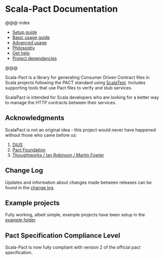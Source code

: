 # Scala-Pact Documentation

@@@ index

* [Setup guide](setup.md)
* [Basic usage guide](basic-usage.md)
* [Advanced usage](advanced/index.md)
* [Philosophy](philosophy/index.md)
* [Get help](help.md)
* [Project dependancies](project-deps.md)

@@@

Scala-Pact is a library for generating Consumer Driven Contract files in Scala projects following the PACT standard using [ScalaTest](http://www.scalatest.org/). Includes supporting tools that use Pact files to verify and stub services.

ScalaPact is intended for Scala developers who are looking for a better way to manage the HTTP contracts between their services.

## Acknowledgments
ScalaPact is not an original idea - this project would never have happened without those who came before us:

1. [DiUS](https://github.com/DiUS)
1. [Pact Foundation](https://github.com/pact-foundation)
1. [Thoughtworks / Ian Robinson / Martin Fowler](http://martinfowler.com/articles/consumerDrivenContracts.html)

## Change Log
Updates and information about changes made between releases can be found in the [change log](https://github.com/ITV/scala-pact/blob/master/CHANGELOG.md).

## Example projects
Fully working, albeit simple, example projects have been setup in the [example folder](https://github.com/ITV/scala-pact/tree/master/example).

## Pact Specification Compliance Level
Scala-Pact is now fully compliant with version 2 of the official pact specification.
